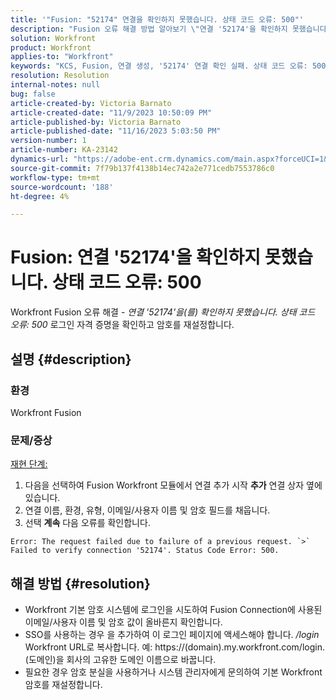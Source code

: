 ```yaml
---
title: '"Fusion: "52174" 연결을 확인하지 못했습니다. 상태 코드 오류: 500"'
description: "Fusion 오류 해결 방법 알아보기 \"연결 '52174'을 확인하지 못했습니다. 상태 코드 오류: 500\""
solution: Workfront
product: Workfront
applies-to: "Workfront"
keywords: "KCS, Fusion, 연결 생성, '52174' 연결 확인 실패. 상태 코드 오류: 500, 오류, Adobe Workfront, Fusion, 문제 해결"
resolution: Resolution
internal-notes: null
bug: false
article-created-by: Victoria Barnato
article-created-date: "11/9/2023 10:50:09 PM"
article-published-by: Victoria Barnato
article-published-date: "11/16/2023 5:03:50 PM"
version-number: 1
article-number: KA-23142
dynamics-url: "https://adobe-ent.crm.dynamics.com/main.aspx?forceUCI=1&pagetype=entityrecord&etn=knowledgearticle&id=29166652-527f-ee11-8179-6045bd006b3d"
source-git-commit: 7f79b137f4138b14ec742a2e771cedb7553786c0
workflow-type: tm+mt
source-wordcount: '188'
ht-degree: 4%

---
```


# Fusion: 연결 &#39;52174&#39;을 확인하지 못했습니다. 상태 코드 오류: 500


Workfront Fusion 오류 해결 - *연결 &#39;52174&#39;을(를) 확인하지 못했습니다. 상태 코드 오류: 500* 로그인 자격 증명을 확인하고 암호를 재설정합니다.

## 설명 {#description}


### 환경

Workfront Fusion

### 문제/증상

<u>재현 단계:</u>

1. 다음을 선택하여 Fusion Workfront 모듈에서 연결 추가 시작 <b>추가</b> 연결 상자 옆에 있습니다.
2. 연결 이름, 환경, 유형, 이메일/사용자 이름 및 암호 필드를 채웁니다.
3. 선택 <b>계속</b> 다음 오류를 확인합니다.



```
Error: The request failed due to failure of a previous request. `>`  Failed to verify connection '52174'. Status Code Error: 500.
```



## 해결 방법 {#resolution}


- Workfront 기본 암호 시스템에 로그인을 시도하여 Fusion Connection에 사용된 이메일/사용자 이름 및 암호 값이 올바른지 확인합니다.
- SSO를 사용하는 경우 을 추가하여 이 로그인 페이지에 액세스해야 합니다. */login* Workfront URL로 복사합니다. 예: https://(domain).my.workfront.com/login. (도메인)을 회사의 고유한 도메인 이름으로 바꿉니다.
- 필요한 경우 암호 분실을 사용하거나 시스템 관리자에게 문의하여 기본 Workfront 암호를 재설정합니다.

